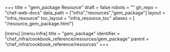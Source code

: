 +++
title = "gem_package Resource"
draft = false
robots = ""
gh_repo = "chef-web-docs"
data_path = ["infra","resources","gem_package"]
layout = "infra_resource"
toc_layout = "infra_resource_toc"
aliases = [ "/resource_gem_package.html"]

[menu]
  [menu.infra]
    title = "gem_package"
    identifier = "chef_infra/cookbook_reference/resources/gem_package"
    parent = "chef_infra/cookbook_reference/resources"
+++

<!-- The contents of this page are automatically generated from the gem_package.yaml file in the data directory. -->
<!-- To suggest a change, edit the https://github.com/chef/chef/blob/main/lib/chef/resource/gem_package.rb file
      and submit a pull request to the https://github.com/chef/chef repository. -->
